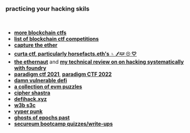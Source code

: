 ### practicing your hacking skils

<br>

* **[more blockchain ctfs](https://github.com/minaminao/ctf-blockchain/)**
* **[list of blockchain ctf competitions](https://github.com/blockthreat/blocksec-ctfs)**
* **[capture the ether](https://capturetheether.com/)**
* **[curta ctf, particularly horsefacts.eth's ♄ 🝡🝟 ☉ ♡](https://www.curta.wtf/puzzle/18)**
* **[the ethernaut](https://ethernaut.openzeppelin.com/)** and **[my technical review on on hacking systematically with foundry](https://mirror.xyz/go-outside.eth/o_IkRyHG9knfuW2pfZ1nnnM6a-Hccom8J6wBOJDc-aU)**
* **[paradigm ctf 2021](https://github.com/paradigm-operations/paradigm-ctf-2021)**, **[paradigm CTF 2022](https://github.com/paradigmxyz/paradigm-ctf-2022)**
* **[damn vulnerable defi](https://www.damnvulnerabledefi.xyz/)**
* **[a collection of evm puzzles](https://github.com/fvictorio/evm-puzzles)**
* **[cipher shastra](https://ciphershastra.com/)**
* **[defihack.xyz](https://www.defihack.xyz/)**
* **[w3b s3c](https://www.w3bs3c.com/tools)**
* **[vyper punk](https://github.com/SupremacyTeam/VyperPunk)**
* **[ghosts of epochs past](https://www.ghostsofepochspast.xyz/)**
* **[secureum bootcamp quizzes/write-ups](https://ventral.digital/secureum-auditor-bootcamp-2021-quizzes/)**
